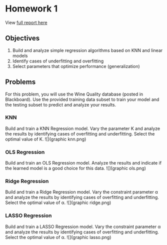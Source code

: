 # Homework 1
View [full report here](https://docs.google.com/document/d/e/2PACX-1vRPLcbM_kDK7o3PvQ2M1-cOmR1ovc0Z67xa5wLvC35dKevEwZUmGsUqvJXKSa8gMcQm4yRJ5jsicmUA/pub)

## Objectives
1. Build and analyze simple regression algorithms based on KNN and linear models
2. Identify cases of underfitting and overfitting
3. Select parameters that optimize performance (generalization)

## Problems
For this problem, you will use the Wine Quality database (posted in Blackboard). Use the provided training data subset to train your model and the testing subset to predict and analyze your results.

### KNN
Build and train a KNN Regression model. Vary the parameter K and analyze the results by identifying cases of overfitting and underfitting. Select the optimal value of K. 
![](graphic knn.png)

### OLS Regression
Build and train an OLS Regression model. Analyze the results and indicate if the learned model is a good choice for this data. 
![](graphic ols.png)

### Ridge Regression
Build and train a Ridge Regression model. Vary the constraint parameter α and analyze the results by identifying cases of overfitting and underfitting. Select the optimal value of α.
![](graphic ridge.png)

### LASSO Regression
Build and train a LASSO Regression model. Vary the constraint parameter α and analyze the results by identifying cases of overfitting and underfitting. Select the optimal value of α.
![](graphic lasso.png)